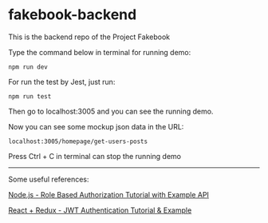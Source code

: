 # fakebook-backend
This is the backend repo of the Project Fakebook

Type the command below in terminal for running demo:
```
npm run dev
```
For run the test by Jest, just run:
```
npm run test
```


Then go to localhost:3005 and you can see the running demo.

Now you can see some mockup json data in the URL: 
```
localhost:3005/homepage/get-users-posts
```

Press Ctrl + C in terminal can stop the running demo

---

Some useful references:

[Node.js - Role Based Authorization Tutorial with Example API](https://jasonwatmore.com/post/2018/11/28/nodejs-role-based-authorization-tutorial-with-example-api)

[React + Redux - JWT Authentication Tutorial & Example](https://jasonwatmore.com/post/2017/12/07/react-redux-jwt-authentication-tutorial-example)
